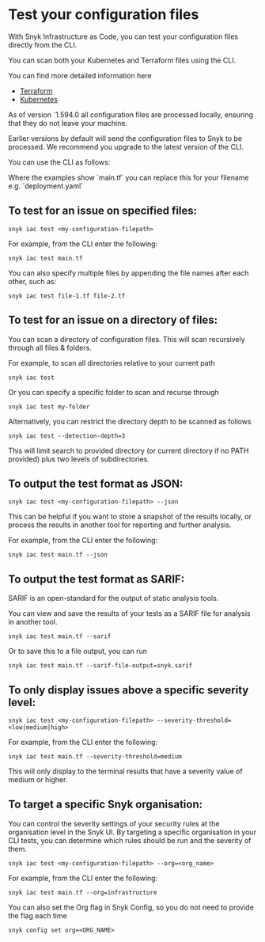 # Test your configuration files

With Snyk Infrastructure as Code, you can test your configuration files directly from the CLI.

You can scan both your Kubernetes and Terraform files using the CLI.

You can find more detailed information here

* [Terraform](https://support.snyk.io/hc/en-us/articles/360013723877-Test-your-Terraform-files-with-our-CLI-tool)
* [Kubernetes](https://support.snyk.io/hc/en-us/articles/360012429477-Test-your-Kubernetes-files-with-our-CLI-tool)

As of version \`1.594.0 all configuration files are processed locally, ensuring that they do not leave your machine.

Earlier versions by default will send the configuration files to Snyk to be processed. We recommend you upgrade to the latest version of the CLI.

You can use the CLI as follows:

Where the examples show \`main.tf\` you can replace this for your filename e.g. \`deployment.yaml\`

## To test for an issue on specified files:

```text
snyk iac test <my-configuration-filepath>
```

For example, from the CLI enter the following:

```text
snyk iac test main.tf
```

You can also specify multiple files by appending the file names after each other, such as:

```text
snyk iac test file-1.tf file-2.tf
```

## To test for an issue on a directory of files:

You can scan a directory of configuration files. This will scan recursively through all files & folders.

For example, to scan all directories relative to your current path

```text
snyk iac test
```

Or you can specify a specific folder to scan and recurse through

```text
snyk iac test my-folder
```

Alternatively, you can restrict the directory depth to be scanned as follows

```text
snyk iac test --detection-depth=3
```

This will limit search to provided directory \(or current directory if no PATH provided\) plus two levels of subdirectories.

## To output the test format as JSON:

```text
snyk iac test <my-configuration-filepath> --json
```

This can be helpful if you want to store a snapshot of the results locally, or process the results in another tool for reporting and further analysis.

For example, from the CLI enter the following:

```text
snyk iac test main.tf --json
```

## To output the test format as SARIF:

SARIF is an open-standard for the output of static analysis tools.

You can view and save the results of your tests as a SARIF file for analysis in another tool.

```text
snyk iac test main.tf --sarif
```

Or to save this to a file output, you can run

```text
snyk iac test main.tf --sarif-file-output=snyk.sarif
```

## To only display issues above a specific severity level:

```text
snyk iac test <my-configuration-filepath> --severity-threshold=<low|medium|high>
```

For example, from the CLI enter the following:

```text
snyk iac test main.tf --severity-threshold=medium
```

This will only display to the terminal results that have a severity value of medium or higher.

## To target a specific Snyk organisation:

You can control the severity settings of your security rules at the organisation level in the Snyk UI. By targeting a specific organisation in your CLI tests, you can determine which rules should be run and the severity of them.

```text
snyk iac test <my-configuration-filepath> --org=<org_name>
```

For example, from the CLI enter the following:

```text
snyk iac test main.tf --org=infrastructure
```

You can also set the Org flag in Snyk Config, so you do not need to provide the flag each time

```text
snyk config set org=<ORG_NAME>
```

